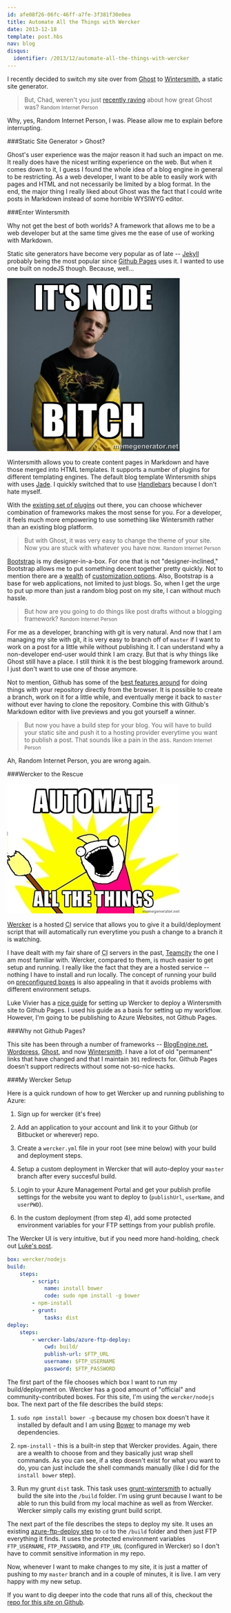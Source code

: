 ```yaml
---
id: afe08f26-06fc-46ff-a7fe-3f381f30e0ea
title: Automate All the Things with Wercker
date: 2013-12-18
template: post.hbs
nav: blog
disqus: 
  identifier: /2013/12/automate-all-the-things-with-wercker
---
```


I recently decided to switch my site over from [Ghost](https://ghost.org/) to [Wintersmith](http://wintersmith.io/), a static site generator.

> But, Chad, weren't you just [recently raving](/2013/10/user-experience-matters-more-than-you-think/) about how great Ghost was?
> <small>Random Internet Person</small>

Why, yes, Random Internet Person, I was. Please allow me to explain before interrupting.

###Static Site Generator > Ghost?

Ghost's user experience was the major reason it had such an impact on me. It really does have the nicest writing experience on the web. But when it comes down to it, I guess I found the whole idea of a blog engine in general to be restricting. As a web developer, I want to be able to easily work with pages and HTML and not necessarily be limited by a blog format. In the end, the major thing I really liked about Ghost was the fact that I could write posts in Markdown instead of some horrible WYSIWYG editor.

###Enter Wintersmith

Why not get the best of both worlds? A framework that allows me to be a web developer but at the same time gives me the ease of use of working with Markdown.

Static site generators have become very popular as of late -- [Jekyll](http://jekyllrb.com/) probably being the most popular since [Github Pages](http://pages.github.com/) uses it. I wanted to use one built on nodeJS though. Because, well&hellip;

![it's node bitch](node-bitch.jpg)

Wintersmith allows you to create content pages in Markdown and have those merged into HTML templates. It supports a number of plugins for different templating engines. The default blog template Wintersmith ships with uses [Jade](http://jade-lang.com/). I quickly switched that to use [Handlebars](http://handlebarsjs.com/) because I don't hate myself.

With the [existing set of plugins](https://github.com/jnordberg/wintersmith/wiki/Plugins) out there, you can choose whichever combination of frameworks makes the most sense for you. For a developer, it feels much more empowering to use something like Wintersmith rather than an existing blog platform.

> But with Ghost, it was very easy to change the theme of your site. Now you are stuck with whatever you have now.
> <small>Random Internet Person</small>

[Bootstrap](http://getbootstrap.com) is my designer-in-a-box. For one that is not "designer-inclined," Bootstrap allows me to put something decent together pretty quickly. Not to mention there are a [wealth](http://bootswatch.com/) of [customization options](http://www.lavishbootstrap.com/). Also, Bootstrap is a base for web applications, not limited to just blogs. So, when I get the urge to put up more than just a random blog post on my site, I can without much hassle.

> But how are you going to do things like post drafts without a blogging framework?
> <small>Random Internet Person</small>

For me as a developer, branching with git is very natural. And now that I am managing my site with git, it is very easy to branch off of `master` if I want to work on a post for a little while without publishing it. I can understand why a non-developer end-user would think I am crazy. But that is why things like Ghost still have a place. I still think it is the best blogging framework around. I just don't want to use one of those anymore.

Not to mention, Github has some of the [best features around](https://help.github.com/articles/github-flow-in-the-browser) for doing things with your repository directly from the browser. It is possible to create a branch, work on it for a little while, and eventually merge it back to `master` without ever having to clone the repository. Combine this with Github's Markdown editor with live previews and you got yourself a winner.

> But now you have a build step for your blog. You will have to build your static site and push it to a hosting provider everytime you want to publish a post. That sounds like a pain in the ass.
> <small>Random Internet Person</small>

Ah, Random Internet Person, you are wrong again.

###Wercker to the Rescue

![automate all the things](automate-all-the-things.jpg)

[Wercker](http://wercker.com/) is a hosted <abbr title="Continuous Integration">CI</abbr> service that allows you to give it a build/deployment script that will automatically run everytime you push a change to a branch it is watching.

I have dealt with my fair share of <abbr title="Continuous Integration">CI</abbr> servers in the past, [Teamcity](http://www.jetbrains.com/teamcity/) the one I am most familiar with. Wercker, compared to them, is much easier to get setup and running. I really like the fact that they are a hosted service -- nothing I have to install and run locally. The concept of running your build on [preconfigured boxes](http://devcenter.wercker.com/articles/boxes/) is also appealing in that it avoids problems with different environment setups.

Luke Vivier has a [nice guide](http://luke.vivier.ca/wintersmith-with-wercker/) for setting up Wercker to deploy a Wintersmith site to Github Pages. I used his guide as a basis for setting up my workflow. However, I'm going to be publishing to Azure Websites, not Github Pages.

###Why not Github Pages?

This site has been through a number of frameworks -- [BlogEngine.net](http://www.dotnetblogengine.net/), [Wordpress](http://wordpress.org/), [Ghost](https://ghost.org/), and now [Wintersmith](http://wintersmith.io/). I have a lot of old "permanent" links that have changed and that I maintain `301` redirects for. Github Pages doesn't support redirects without some not-so-nice hacks.

###My Wercker Setup

Here is a quick rundown of how to get Wercker up and running publishing to Azure:

1. Sign up for wercker (it's free)

2. Add an application to your account and link it to your Github (or Bitbucket or wherever) repo.

3. Create a `wercker.yml` file in your root (see mine below) with your build and deployment steps.

4. Setup a custom deployment in Wercker that will auto-deploy your `master` branch after every succesful build.

5. Login to your Azure Management Portal and get your publish profile settings for the website you want to deploy to (`publishUrl`, `userName`, and `userPWD`).

6. In the custom deployment (from step 4), add some protected environment variables for your FTP settings from your publish profile.

The Wercker UI is very intuitive, but if you need more hand-holding, check out [Luke's post](http://luke.vivier.ca/wintersmith-with-wercker/).

```yaml
box: wercker/nodejs
build:
    steps:
        - script:
            name: install bower
            code: sudo npm install -g bower
        - npm-install
        - grunt:
            tasks: dist
deploy:
    steps:
        - wercker-labs/azure-ftp-deploy:
            cwd: build/
            publish-url: $FTP_URL
            username: $FTP_USERNAME
            password: $FTP_PASSWORD
```

The first part of the file chooses which box I want to run my build/deployment on. Wercker has a good amount of "official" and community-contributed boxes. For this site, I'm using the `wercker/nodejs` box. The next part of the file describes the build steps:

1. `sudo npm install bower -g` because my chosen box doesn't have it installed by default and I am using [Bower](http://bower.io/) to manage my web dependencies.

2. `npm-install` - this is a built-in step that Wercker provides. Again, there are a wealth to choose from and they basically just wrap shell commands. As you can see, if a step doesn't exist for what you want to do, you can just include the shell commands manually (like I did for the `install bower` step).

3. Run my grunt `dist` task. This task uses [grunt-wintersmith](https://github.com/davidtucker/grunt-wintersmith) to actually build the site into the `/build` folder. I'm using grunt because I want to be able to run this build from my local machine as well as from Wercker. Wercker simply calls my existing grunt build script.

The next part of the file describes the steps to deploy my site. It uses an existing [azure-ftp-deploy step](https://github.com/wercker-labs/step-azure-ftp-deploy) to `cd` to the `/build` folder and then just FTP everything it finds. It uses the protected environment variables `FTP_USERNAME`, `FTP_PASSWORD`, and `FTP_URL` (configured in Wercker) so I don't have to commit sensitive information in my repo.

Now, whenever I want to make changes to my site, it is just a matter of pushing to my `master` branch and in a couple of minutes, it is live. I am very happy with my new setup.

If you want to dig deeper into the code that runs all of this, checkout the [repo for this site on Github](https://github.com/chadly/chadly.net).
